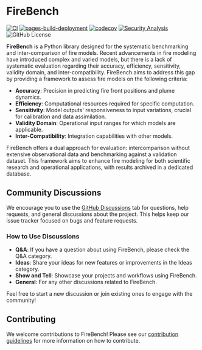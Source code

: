 # FireBench

[![CI](https://github.com/wirc-sjsu/firebench/actions/workflows/ci.yml/badge.svg?branch=main)](https://github.com/wirc-sjsu/firebench/actions/workflows/ci.yml)
[![pages-build-deployment](https://github.com/wirc-sjsu/firebench/actions/workflows/pages/pages-build-deployment/badge.svg?branch=main)](https://github.com/wirc-sjsu/firebench/actions/workflows/pages/pages-build-deployment)
[![codecov](https://codecov.io/github/wirc-sjsu/firebench/graph/badge.svg?token=8F44OX12EW)](https://codecov.io/github/wirc-sjsu/firebench)
[![Security Analysis](https://github.com/wirc-sjsu/firebench/actions/workflows/security.yml/badge.svg?branch=main)](https://github.com/wirc-sjsu/firebench/actions/workflows/security.yml)
![GitHub License](https://img.shields.io/github/license/wirc-sjsu/firebench)

**FireBench** is a Python library designed for the systematic benchmarking and inter-comparison of fire models.
Recent advancements in fire modeling have introduced complex and varied models, but there is a lack of systematic evaluation regarding their accuracy, efficiency, sensitivity, validity domain, and inter-compatibility.
FireBench aims to address this gap by providing a framework to assess fire models on the following criteria:

- **Accuracy**: Precision in predicting fire front positions and plume dynamics.
- **Efficiency**: Computational resources required for specific computation.
- **Sensitivity**: Model outputs' responsiveness to input variations, crucial for calibration and data assimilation.
- **Validity Domain**: Operational input ranges for which models are applicable.
- **Inter-Compatibility**: Integration capabilities with other models.

FireBench offers a dual approach for evaluation: intercomparison without extensive observational data and benchmarking against a validation dataset. This framework aims to enhance fire modeling for both scientific research and operational applications, with results archived in a dedicated database.

## Community Discussions

We encourage you to use the [GitHub Discussions](https://github.com/wirc-sjsu/firebench/discussions) tab for questions, help requests, and general discussions about the project. This helps keep our issue tracker focused on bugs and feature requests.

### How to Use Discussions

- **Q&A**: If you have a question about using FireBench, please check the Q&A category.
- **Ideas**: Share your ideas for new features or improvements in the Ideas category.
- **Show and Tell**: Showcase your projects and workflows using FireBench.
- **General**: For any other discussions related to FireBench.

Feel free to start a new discussion or join existing ones to engage with the community!

## Contributing

We welcome contributions to FireBench! Please see our [contribution guidelines](CONTRIBUTE.md) for more information on how to contribute.